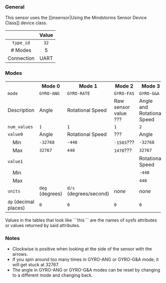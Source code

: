 ### General

This sensor uses the [[msensor|Using the Mindstorms Sensor Device Class]] device class.

|               | Value    |
|:-------------:|:--------:|
| ```type_id``` | ```32``` |
| # Modes       | 5        |
| Connection    | UART     |

### Modes

<table>
  <tr>
    <th>
    <th>Mode 0
    <th>Mode 1
    <th>Mode 2
    <th>Mode 3
    <th>Mode 4
  <tr>
    <td><code>mode</code>
    <td><code>GYRO-ANG</code>
    <td><code>GYRO-RATE</code>
    <td><code>GYRO-FAS</code>
    <td><code>GYRO-G&A</code>
    <td><code>GYRO-CAL</code>
  <tr>
    <td>Description
    <td>Angle
    <td>Rotational Speed
    <td>Raw sensor value ???
    <td>Angle and Rotational Speed
    <td>Calibration ???
  <tr>
    <td><code>num_values</code>
    <td><code>1</code>
    <td><code>1</code>
    <td><code>1</code>
    <td><code>2</code>
    <td><code>4</code>
  <tr>
    <td><code>value0</code>
    <td>Angle
    <td>Rotational Speed
    <td>???
    <td>Angle
    <td>
  <tr>
    <td>&emsp;Min
    <td><code>-32768</code>
    <td><code>-440</code>
    <td><code>-1503</code>???
    <td><code>-32768</code>
    <td>
  <tr>
    <td>&emsp;Max
    <td><code>32767</code>
    <td><code>440</code>
    <td><code>1470</code>???
    <td><code>32767</code>
    <td>
  <tr>
    <td><code>value1</code>
    <td>
    <td>
    <td>
    <td>Rotational Speed
    <td>
  <tr>
    <td>&emsp;Min
    <td>
    <td>
    <td>
    <td><code>-440</code>
    <td>
  <tr>
    <td>&emsp;Max
    <td>
    <td>
    <td>
    <td><code>440</code>
    <td>
  <tr>
    <td><code>units</code>
    <td><code>deg</code> (degrees)
    <td><code>d/s</code> (degrees/second)
    <td><i>none</i>
    <td><i>none</i>
    <td><i>none</i>
  <tr>
    <td><code>dp</code> (decimal places)
    <td><code>0</code>
    <td><code>0</code>
    <td><code>0</code>
    <td><code>0</code>
    <td><code>0</code>
</table>
Values in the tables that look like ```this``` are the names of sysfs attributes or values returned by said attributes.

### Notes

* Clockwise is positive when looking at the side of the sensor with the arrows.
* If you spin around too many times in GYRO-ANG or GYRO-G&A mode, it will get stuck at 32767.
* The angle in GYRO-ANG or GYRO-G&A modes can be reset by changing to a different mode and changing back.